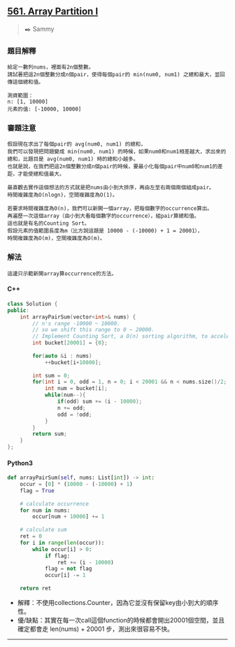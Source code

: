 ## [561. Array Partition I](https://leetcode.com/problems/array-partition-i/)
> :black_nib: Sammy
### 題目解釋
    給定一數列nums，裡面有2n個整數。
    請試著把這2n個整數分成n個pair，使得每個pair的 min(num0, num1) 之總和最大，並回傳這個總和值。

    測資範圍：
    n: [1, 10000]
    元素的值: [-10000, 10000]
### 審題注意
    假設現在求出了每個pair的 avg(num0, num1) 的總和，
    我們可以發現把問題變成 min(num0, num1) 的時候，如果num0和num1相差越大，求出來的總和，比題目是 avg(num0, num1) 時的總和小越多。
    也就是說，在我們把這2n個整數分成n個pair的時候，要最小化每個pair中num0和num1的差距，才能使總和值最大。

    最直觀去實作這個想法的方式就是把nums由小到大排序，再由左至右兩個兩個組成pair。
    時間複雜度為O(nlogn)，空間複雜度為O(1)。

    若要求時間複雜度為O(n)，我們可以新開一個array，把每個數字的occurrence算出。
    再遍歷一次這個array（由小到大看每個數字的occurrence），組pair算總和值。
    這也就是有名的Counting Sort。
    假設元素的值範圍長度為m（比方說這題是 10000 - (-10000) + 1 = 20001），
    時間複雜度為O(m)，空間複雜度為O(m)。
### 解法
    這邊只示範新開array算occurrence的方法。
#### C++
```c++
class Solution {
public:
    int arrayPairSum(vector<int>& nums) {
        // n's range -10000 ~ 10000.
        // so we shift this range to 0 ~ 20000.
        // Implement Counting Sort, a O(n) sorting algorithm, to accelerate our program. 
        int bucket[20001] = {0};
        
        for(auto &i : nums)
            ++bucket[i+10000];
        
        int sum = 0;
        for(int i = 0, odd = 1, n = 0; i < 20001 && n < nums.size()/2; ++i){
            int num = bucket[i];
            while(num--){
                if(odd) sum += (i - 10000);
                n += odd;
                odd = !odd;
            }
        }
        return sum;
    } 
};
```
#### Python3
```python
def arrayPairSum(self, nums: List[int]) -> int:
    occur = [0] * (10000 - (-10000) + 1)
    flag = True
    
    # calculate occurrence
    for num in nums:
        occur[num + 10000] += 1
    
    # calculate sum
    ret = 0
    for i in range(len(occur)):
        while occur[i] > 0:
            if flag:
                ret += (i - 10000)
            flag = not flag
            occur[i] -= 1
    
    return ret
```
- 解釋：不使用collections.Counter，因為它並沒有保留key由小到大的順序性。
- 優/缺點：其實在每一次call這個function的時候都會開出20001個空間，並且確定都會走 len(nums) + 20001 步，測出來很容易不快。
---

